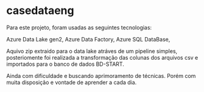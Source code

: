 # casedataeng

Para este projeto, foram usadas as seguintes tecnologias:

Azure Data Lake gen2,
Azure Data Factory,
Azure SQL DataBase,

Aquivo zip extraido para o data lake atráves de um pipeline simples, posteriomente foi realizada a transformação das colunas dos arquivos csv e importados para o banco de dados BD-START.


Ainda com dificuldade e buscando aprimoramento de técnicas. Porém com muita disposição e vontade de aprender a cada dia.
